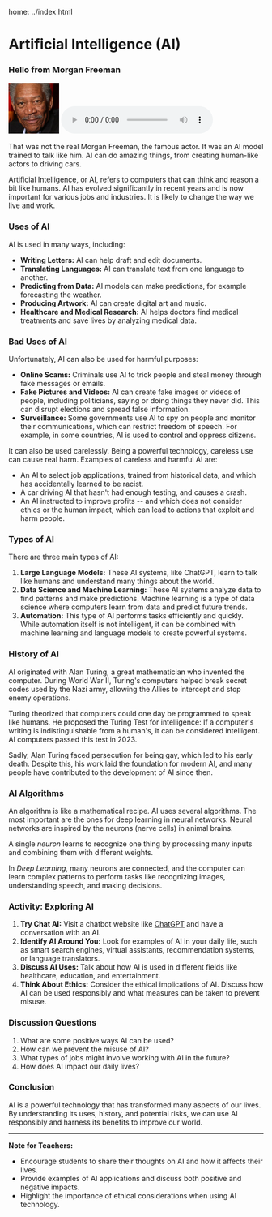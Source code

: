 home: ../index.html

# Artificial Intelligence (AI)

### Hello from Morgan Freeman

<img src="/img/morgan-freeman.jpg" width="100px" class="img-thumbnail" />
<audio controls>
  <source src="morgan-freeman-arusha-victory.mp3" type="audio/mpeg">
	Your browser does not support the audio element.
</audio>

That was not the real Morgan Freeman, the famous actor. It was an AI model trained to talk like him. AI can do amazing things, from creating human-like actors to driving cars.

Artificial Intelligence, or AI, refers to computers that can think and reason a bit like humans. AI has evolved significantly in recent years and is now important for various jobs and industries. It is likely to change the way we live and work.

### Uses of AI

AI is used in many ways, including:

- **Writing Letters:** AI can help draft and edit documents.
- **Translating Languages:** AI can translate text from one language to another.
- **Predicting from Data:** AI models can make predictions, for example forecasting the weather.
- **Producing Artwork:** AI can create digital art and music.
- **Healthcare and Medical Research:** AI helps doctors find medical treatments and save lives by analyzing medical data.

### Bad Uses of AI

Unfortunately, AI can also be used for harmful purposes:

- **Online Scams:** Criminals use AI to trick people and steal money through fake messages or emails.
- **Fake Pictures and Videos:** AI can create fake images or videos of people, including politicians, saying or doing things they never did. This can disrupt elections and spread false information.
- **Surveillance:** Some governments use AI to spy on people and monitor their communications, which can restrict freedom of speech. For example, in some countries, AI is used to control and oppress citizens.

It can also be used carelessly. Being a powerful technology, careless use can cause real harm. Examples of careless and harmful AI are: 

 - An AI to select job applications, trained from historical data, and which has accidentally learned to be racist.
 - A car driving AI that hasn't had enough testing, and causes a crash.
 - An AI instructed to improve profits -- and which does not consider ethics or the human impact, which can lead to actions that exploit and harm people.

### Types of AI

There are three main types of AI:

1. **Large Language Models:** These AI systems, like ChatGPT, learn to talk like humans and understand many things about the world.
2. **Data Science and Machine Learning:** These AI systems analyze data to find patterns and make predictions. Machine learning is a type of data science where computers learn from data and predict future trends.
3. **Automation:** This type of AI performs tasks efficiently and quickly. While automation itself is not intelligent, it can be combined with machine learning and language models to create powerful systems.

### History of AI

AI originated with Alan Turing, a great mathematician who invented the computer. During World War II, Turing's computers helped break secret codes used by the Nazi army, allowing the Allies to intercept and stop enemy operations.

Turing theorized that computers could one day be programmed to speak like humans. He proposed the Turing Test for intelligence: If a computer's writing is indistinguishable from a human's, it can be considered intelligent. AI computers passed this test in 2023.

Sadly, Alan Turing faced persecution for being gay, which led to his early death. Despite this, his work laid the foundation for modern AI, and many people have contributed to the development of AI since then.

### AI Algorithms

An algorithm is like a mathematical recipe. AI uses several algorithms. The most important are the ones for deep learning in neural networks. Neural networks are inspired by the neurons (nerve cells) in animal brains. 

A single *neuron* learns to recognize one thing by processing many inputs and combining them with different weights.

In *Deep Learning*, many neurons are connected, and the computer can learn complex patterns to perform tasks like recognizing images, understanding speech, and making decisions.

### Activity: Exploring AI

1. **Try Chat AI:** Visit a chatbot website like [ChatGPT](https://chat.openai.com/) and have a conversation with an AI.
2. **Identify AI Around You:** Look for examples of AI in your daily life, such as smart search engines, virtual assistants, recommendation systems, or language translators.
3. **Discuss AI Uses:** Talk about how AI is used in different fields like healthcare, education, and entertainment.
4. **Think About Ethics:** Consider the ethical implications of AI. Discuss how AI can be used responsibly and what measures can be taken to prevent misuse.

### Discussion Questions

1. What are some positive ways AI can be used?
2. How can we prevent the misuse of AI?
3. What types of jobs might involve working with AI in the future?
4. How does AI impact our daily lives?

### Conclusion

AI is a powerful technology that has transformed many aspects of our lives. By understanding its uses, history, and potential risks, we can use AI responsibly and harness its benefits to improve our world.

---

**Note for Teachers:**
- Encourage students to share their thoughts on AI and how it affects their lives.
- Provide examples of AI applications and discuss both positive and negative impacts.
- Highlight the importance of ethical considerations when using AI technology.